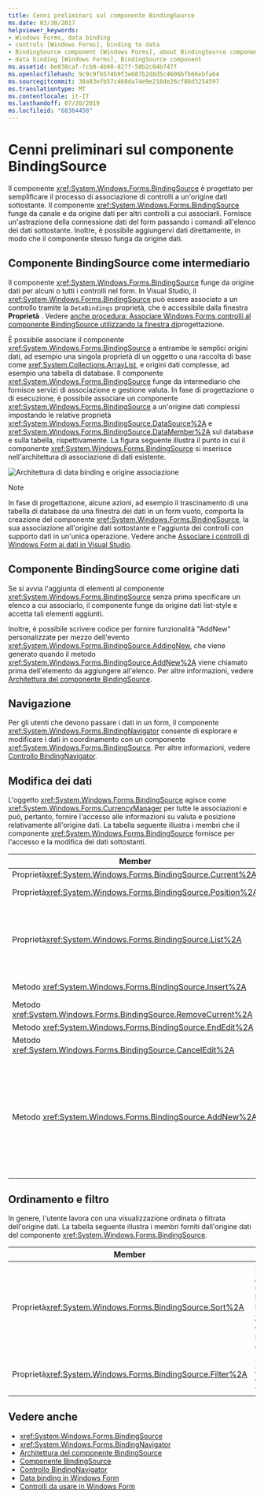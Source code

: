 ```yaml
---
title: Cenni preliminari sul componente BindingSource
ms.date: 03/30/2017
helpviewer_keywords:
- Windows Forms, data binding
- controls [Windows Forms], binding to data
- BindingSource component [Windows Forms], about BindingSource component
- data binding [Windows Forms], BindingSource component
ms.assetid: be838caf-fcb0-4b68-827f-58b2c04b747f
ms.openlocfilehash: 9c9c9fb574b9f3e687b2d8d5c4606bfb66ebfa64
ms.sourcegitcommit: 30a83efb57c468da74e9e218de26cf88d3254597
ms.translationtype: MT
ms.contentlocale: it-IT
ms.lasthandoff: 07/20/2019
ms.locfileid: "68364458"
---
```

# <a name="bindingsource-component-overview"></a>Cenni preliminari sul componente BindingSource
Il componente <xref:System.Windows.Forms.BindingSource> è progettato per semplificare il processo di associazione di controlli a un'origine dati sottostante. Il componente <xref:System.Windows.Forms.BindingSource> funge da canale e da origine dati per altri controlli a cui associarli. Fornisce un'astrazione della connessione dati del form passando i comandi all'elenco dei dati sottostante. Inoltre, è possibile aggiungervi dati direttamente, in modo che il componente stesso funga da origine dati.  
  
## <a name="bindingsource-component-as-an-intermediary"></a>Componente BindingSource come intermediario  
 Il componente <xref:System.Windows.Forms.BindingSource> funge da origine dati per alcuni o tutti i controlli nel form. In Visual Studio, il <xref:System.Windows.Forms.BindingSource> può essere associato a un controllo tramite la `DataBindings` proprietà, che è accessibile dalla finestra **Proprietà** . Vedere [anche procedura: Associare Windows Forms controlli al componente BindingSource utilizzando la finestra di](bind-wf-controls-with-the-bindingsource.md)progettazione.  
  
 È possibile associare il componente <xref:System.Windows.Forms.BindingSource> a entrambe le semplici origini dati, ad esempio una singola proprietà di un oggetto o una raccolta di base come <xref:System.Collections.ArrayList>, e origini dati complesse, ad esempio una tabella di database. Il componente <xref:System.Windows.Forms.BindingSource> funge da intermediario che fornisce servizi di associazione e gestione valuta. In fase di progettazione o di esecuzione, è possibile associare un componente <xref:System.Windows.Forms.BindingSource> a un'origine dati complessi impostando le relative proprietà <xref:System.Windows.Forms.BindingSource.DataSource%2A> e <xref:System.Windows.Forms.BindingSource.DataMember%2A> sul database e sulla tabella, rispettivamente. La figura seguente illustra il punto in cui il componente <xref:System.Windows.Forms.BindingSource> si inserisce nell'architettura di associazione di dati esistente.  
  
 ![Architettura di data binding e origine associazione](./media/net-bindsrcdatabindarch.gif "NET_BindSrcDataBindArch")  
  
> [!NOTE]
>  In fase di progettazione, alcune azioni, ad esempio il trascinamento di una tabella di database da una finestra dei dati in un form vuoto, comporta la creazione del componente <xref:System.Windows.Forms.BindingSource>, la sua associazione all'origine dati sottostante e l'aggiunta dei controlli con supporto dati in un'unica operazione. Vedere anche [Associare i controlli di Windows Form ai dati in Visual Studio](/visualstudio/data-tools/bind-windows-forms-controls-to-data-in-visual-studio).  
  
## <a name="bindingsource-component-as-a-data-source"></a>Componente BindingSource come origine dati  
 Se si avvia l'aggiunta di elementi al componente <xref:System.Windows.Forms.BindingSource> senza prima specificare un elenco a cui associarlo, il componente funge da origine dati list-style e accetta tali elementi aggiunti.  
  
 Inoltre, è possibile scrivere codice per fornire funzionalità "AddNew" personalizzate per mezzo dell'evento <xref:System.Windows.Forms.BindingSource.AddingNew>, che viene generato quando il metodo <xref:System.Windows.Forms.BindingSource.AddNew%2A> viene chiamato prima dell'elemento da aggiungere all'elenco. Per altre informazioni, vedere [Architettura del componente BindingSource](bindingsource-component-architecture.md).  
  
## <a name="navigation"></a>Navigazione  
 Per gli utenti che devono passare i dati in un form, il componente <xref:System.Windows.Forms.BindingNavigator> consente di esplorare e modificare i dati in coordinamento con un componente <xref:System.Windows.Forms.BindingSource>. Per altre informazioni, vedere [Controllo BindingNavigator](bindingnavigator-control-windows-forms.md).  
  
## <a name="data-manipulation"></a>Modifica dei dati  
 L'oggetto <xref:System.Windows.Forms.BindingSource> agisce come <xref:System.Windows.Forms.CurrencyManager> per tutte le associazioni e può, pertanto, fornire l'accesso alle informazioni su valuta e posizione relativamente all'origine dati. La tabella seguente illustra i membri che il componente <xref:System.Windows.Forms.BindingSource> fornisce per l'accesso e la modifica dei dati sottostanti.  
  
|Member|Descrizione|  
|------------|-----------------|  
|Proprietà<xref:System.Windows.Forms.BindingSource.Current%2A>|Ottiene l'elemento corrente dell'origine dati.|  
|Proprietà<xref:System.Windows.Forms.BindingSource.Position%2A>|Ottiene o imposta la posizione corrente nell'elenco sottostante.|  
|Proprietà<xref:System.Windows.Forms.BindingSource.List%2A>|Ottiene l'elenco che è la valutazione di <xref:System.Windows.Forms.BindingSource.DataSource%2A> e <xref:System.Windows.Forms.BindingSource.DataMember%2A>. Se <xref:System.Windows.Forms.BindingSource.DataMember%2A> non è impostato, restituisce l'elenco specificato da <xref:System.Windows.Forms.BindingSource.DataSource%2A>.|  
|Metodo <xref:System.Windows.Forms.BindingSource.Insert%2A>|Inserisce un elemento nell'elenco in corrispondenza dell'indice specificato.|  
|Metodo <xref:System.Windows.Forms.BindingSource.RemoveCurrent%2A>|Rimuove l'elemento corrente dall'elenco.|  
|Metodo <xref:System.Windows.Forms.BindingSource.EndEdit%2A>|Applica le modifiche in sospeso all'origine dati sottostante.|  
|Metodo <xref:System.Windows.Forms.BindingSource.CancelEdit%2A>|Annulla l'operazione di modifica corrente.|  
|Metodo <xref:System.Windows.Forms.BindingSource.AddNew%2A>|Aggiunge un nuovo elemento all'elenco sottostante. Se l'origine dati implementa <xref:System.ComponentModel.IBindingList> e restituisce un elemento dall'evento <xref:System.Windows.Forms.BindingSource.AddingNew>, aggiunge tale elemento. In caso contrario, la richiesta viene passata a metodo <xref:System.ComponentModel.IBindingList.AddNew%2A> dell'elenco. Se l'elenco sottostante non è un <xref:System.ComponentModel.IBindingList>oggetto, l'elemento viene creato automaticamente tramite il costruttore pubblico senza parametri.|  
  
## <a name="sorting-and-filtering"></a>Ordinamento e filtro  
 In genere, l'utente lavora con una visualizzazione ordinata o filtrata dell'origine dati. La tabella seguente illustra i membri forniti dall'origine dati del componente <xref:System.Windows.Forms.BindingSource>.  
  
|Member|DESCRIZIONE|  
|------------|-----------------|  
|Proprietà<xref:System.Windows.Forms.BindingSource.Sort%2A>|Se l'origine dati è un <xref:System.ComponentModel.IBindingList>, ottiene o imposta un nome di colonna usato per l'ordinamento e il criterio di ordinamento. Se l'origine dati è un <xref:System.ComponentModel.IBindingListView> e supporta l'ordinamento avanzato, ottiene più nomi di colonna usati per l'ordinamento e il criterio di ordinamento|  
|Proprietà<xref:System.Windows.Forms.BindingSource.Filter%2A>|Se l'origine dati è un <xref:System.ComponentModel.IBindingListView>, ottiene o imposta l'espressione usata per filtrare le righe da visualizzare.|  
  
## <a name="see-also"></a>Vedere anche

- <xref:System.Windows.Forms.BindingSource>
- <xref:System.Windows.Forms.BindingNavigator>
- [Architettura del componente BindingSource](bindingsource-component-architecture.md)
- [Componente BindingSource](bindingsource-component.md)
- [Controllo BindingNavigator](bindingnavigator-control-windows-forms.md)
- [Data binding in Windows Form](../windows-forms-data-binding.md)
- [Controlli da usare in Windows Form](controls-to-use-on-windows-forms.md)
